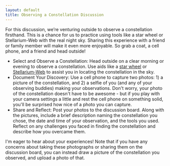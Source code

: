 ```yaml
---
layout: default
title: Observing a Constellation Discussion
---
```


For this discussion, we’re venturing outside to observe a constellation firsthand. This is a chance for us to practice using tools like a star wheel or Stellarium-Web with the real night sky. Sharing this experience with a friend or family member will make it even more enjoyable. So grab a coat, a cell phone, and a friend and head outside! 

- Select and Observe a Constellation: Head outside on a clear morning or evening to observe a constellation. Use aids like a [star wheel](https://storage.googleapis.com/avh-agli/agli/starwheel/index.html) or [Stellarium-Web](https://stellarium-web.org/) to assist you in locating the constellation in the sky.
- Document Your Discovery: Use a cell phone to capture two photos: 1) a picture of the constellation, and 2) a selfie of you (and any of your observing buddies) making your observations. Don't worry, your photo of the constellation doesn't have to be awesome - but if you play with your camera settings a little and rest the cell phone on something solid, you'll be surprised how nice of a photo you can capture.
- Share and Reflect: Post your photos to the discussion board. Along with the pictures, include a brief description naming the constellation you chose, the date and time of your observation, and the tools you used. Reflect on any challenges you faced in finding the constellation and describe how you overcame them.

I'm eager to hear about your experiences! Note that if you have any concerns about taking these photographs or sharing them on the discussion board, you can instead draw a picture of the constellation you observed, and upload a photo of that.
